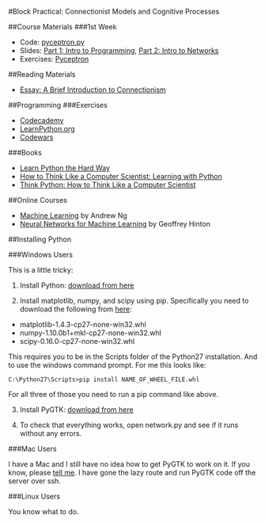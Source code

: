 #Block Practical: Connectionist Models and Cognitive Processes

##Course Materials
###1st Week
- Code: [pyceptron.py](https://github.com/oliviaguest/connectionism/raw/master/week1/pyceptron.py)
- Slides: [Part 1: Intro to Programming](https://github.com/oliviaguest/connectionism/raw/master/week1/slides/part_1_slides.pdf), [Part 2: Intro to Networks](https://github.com/oliviaguest/connectionism/raw/master/week1/slides/part_2_slides.pdf)
- Exercises: [Pyceptron](https://github.com/oliviaguest/connectionism/raw/master/week1/exercises/exercises.pdf)

##Reading Materials
- [Essay: A Brief Introduction to Connectionism](http://kimplunkett.org.uk/secondtry/page31/page32/index.html)

##Programming
###Exercises
- [Codecademy](www.codecademy.com)
- [LearnPython.org](http://www.learnpython.org/)
- [Codewars](http://www.codewars.com/)

###Books
- [Learn Python the Hard Way](http://learnpythonthehardway.org/book/)
- [How to Think Like a Computer Scientist: Learning with Python](http://www.openbookproject.net/thinkcs/python/english2e/)
- [Think Python: How to Think Like a Computer Scientist](http://www.greenteapress.com/thinkpython/)

##Online Courses
- [Machine Learning](https://www.coursera.org/learn/machine-learning/) by Andrew Ng
- [Neural Networks for Machine Learning](https://www.coursera.org/course/neuralnets) by Geoffrey Hinton

##Installing Python 

###Windows Users

This is a little tricky:

1. Install Python: [download from here](https://www.python.org/ftp/python/2.7.10/python-2.7.10.msi)

2. Install matplotlib, numpy, and scipy using pip. Specifically you need to download the following from [here](http://www.lfd.uci.edu/~gohlke/pythonlibs/):
 - matplotlib-1.4.3-cp27-none-win32.whl
 - numpy-1.10.0b1+mkl-cp27-none-win32.whl
 - scipy-0.16.0-cp27-none-win32.whl
 
 This requires you to be in the Scripts folder of the Python27 installation. And to use the windows command prompt. For me this looks like:
```
C:\Python27\Scripts>pip install NAME_OF_WHEEL_FILE.whl
```
For all three of those you need to run a pip command like above.  

3. Install PyGTK: [download from here](http://ftp.gnome.org/pub/GNOME/binaries/win32/pygtk/2.24/pygtk-all-in-one-2.24.2.win32-py2.7.msi)

4. To check that everything works, open network.py and see if it runs without any errors.

###Mac Users

I have a Mac and I still have no idea how to get PyGTK to work on it. If you know, please [tell me](mailto:olivia@oliviaguest.com). I have gone the lazy route and run PyGTK code off the server over ssh. 

###Linux Users

You know what to do.
